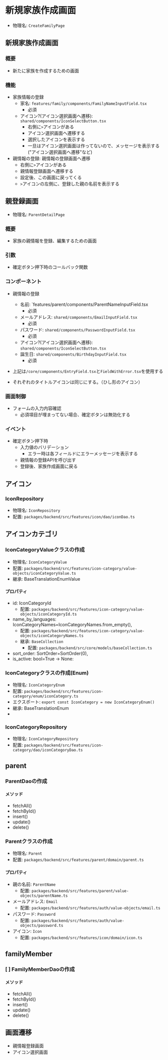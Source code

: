 # 新規家族作成画面
- 物理名: `CreateFamilyPage`

## 新規家族作成画面
### 概要
- 新たに家族を作成するための画面

### 機能
- 家族情報の登録
  - 家名: `features/family/components/FamilyNameInputField.tsx`
    - 必須
  - アイコン?(アイコン選択画面へ遷移): `shared/components/IconSelectButton.tsx`
    - 右側に`>`アイコンがある
    - アイコン選択画面へ遷移する
    - 選択したアイコンを表示する
    - 一旦はアイコン選択画面は作ってないので、メッセージを表示する("アイコン選択画面へ遷移"など)
- 親情報の登録: 親情報の登録画面へ遷移
  - 右側に`>`アイコンがある
  - 親情報登録画面へ遷移する
  - 設定後、この画面に戻ってくる
  - `>`アイコンの左側に、登録した親の名前を表示する


## 親登録画面
- 物理名: `ParentDetailPage`
### 概要
- 家族の親情報を登録、編集するための画面

### 引数
- 確定ボタン押下時のコールバック関数

### コンポーネント
- 親情報の登録
  - 名前: `features/parent/components/ParentNameInputField.tsx
    - 必須
  - メールアドレス: `shared/components/EmailInputField.tsx`
    - 必須
  - パスワード: `shared/components/PasswordInputField.tsx`
    - 必須
  - アイコン?(アイコン選択画面へ遷移): `shared/components/IconSelectButton.tsx`
  - 誕生日: `shared/components/BirthdayInputField.tsx`
    - 必須
- 上記は`/core/components/EntryField.tsx`と`FieldWithError.tsx`を使用する

- それぞれのタイトルアイコンは同じにする。（ひし形のアイコン）

### 画面制御
- フォームの入力内容確認
  - 必須項目が埋まってない場合、確定ボタンは無効化する

### イベント
- 確定ボタン押下時
  - 入力値のバリデーション
    - エラー時は各フィールドにエラーメッセージを表示する
  - 親情報の登録APIを呼び出す
  - 登録後、家族作成画面に戻る

## アイコン
### IconRepository
- 物理名: `IconRepository`
- 配置: `packages/backend/src/features/icon/dao/iconDao.ts`
  

## アイコンカテゴリ

### IconCategoryValueクラスの作成
- 物理名: `IconCategoryValue`
- 配置: `packages/backend/src/features/icon-category/value-objects/iconCategoryValue.ts`
- 継承: BaseTranslationEnumValue

#### プロパティ
- id: IconCategoryId
  - 配置: `packages/backend/src/features/icon-category/value-objects/iconCategoryId.ts`
- name_by_languages: IconCategoryNames=IconCategoryNames.from_empty(),
  - 配置: `packages/backend/src/features/icon-category/value-objects/iconCategoryNames.ts`
  - 継承: `BaseCollection`
    - 配置: `packages/backend/src/core/models/baseCollection.ts`
- sort_order: SortOrder=SortOrder(0),
- is_active: bool=True -> None:

### IconCategoryクラスの作成(Enum)
- 物理名: `IconCategoryEnum`
- 配置: `packages/backend/src/features/icon-category/enum/iconCategory.ts`
- エクスポート: `export const IconCategory = new IconCategoryEnum()`
- 継承: BaseTranslationEnum
- 
### IconCategoryRepository
- 物理名: `IconCategoryRepository`
- 配置: `packages/backend/src/features/icon-category/dao/iconCategoryDao.ts`


## parent
### ParentDaoの作成
#### メソッド
- fetchAll()
- fetchById()
- insert()
- update()
- delete()

### Parentクラスの作成
- 物理名: `Parent`
- 配置: `packages/backend/src/features/parent/domain/parent.ts`
#### プロパティ
- 親の名前: `ParentName`
  - 配置: `packages/backend/src/features/parent/value-objects/parentName.ts`
- メールアドレス: `Email`
  - 配置: `packages/backend/src/features/auth/value-objects/email.ts`
- パスワード: `Password`
  - 配置: `packages/backend/src/features/auth/value-objects/password.ts`
- アイコン: `Icon`
  - 配置: `packages/backend/src/features/icon/domain/icon.ts`


## familyMember
### [ ] FamilyMemberDaoの作成
#### メソッド
- fetchAll()
- fetchById()
- insert()
- update()
- delete()

## 画面遷移
- 親情報登録画面
- アイコン選択画面
